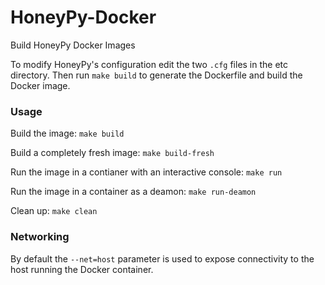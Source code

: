 # HoneyPy-Docker
Build HoneyPy Docker Images

To modify HoneyPy's configuration edit the two `.cfg` files in the etc directory. Then run `make build` to generate the Dockerfile and build the Docker image.

### Usage

Build the image: `make build`

Build a completely fresh image: `make build-fresh`

Run the image in a contianer with an interactive console: `make run`

Run the image in a container as a deamon: `make run-deamon`

Clean up: `make clean`

### Networking

By default the `--net=host` parameter is used to expose connectivity to the host running the Docker container.
